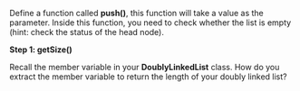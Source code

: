 <!--title={Inserting Items in Empty List}--> 

<!--badges={Algorithms:2,Python:1}-->

<!--concepts={Inserting Into a Linked List}-->

Define a function called **push()**, this function will take a value as the parameter. Inside this function, you need to check whether the list is empty (hint: check the status of the head node).

**Step 1: getSize()**

Recall the member variable in your **DoublyLinkedList** class. How do you extract the member variable to return the length of your doubly linked list?

